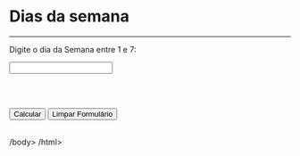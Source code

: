 
 <h1>Dias da semana</h1>


<hr>

<form action="">

Digite o dia da Semana entre 1 e 7: <br>

<input type="text" name="" id="dia">

<br> <br>

<button onclick="calcular(); return false;">Calcular</button> <input type="reset" value="Limpar Formulário"> <br><br />

</form>

/body> /html>





















